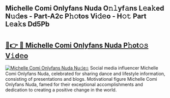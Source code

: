 ## Michelle Comi Onlyfans Nuda O𝚗𝚕yf𝚊ns L𝚎a𝚔ed N𝚞𝚍es - Part-A2c P𝚑𝚘tos Vi𝚍𝚎o - H𝚘𝚝 Part L𝚎a𝚔s Dd5Pb

# <h2><a href="http://kf5bq1.oniu.top/?m=Michelle+Comi+Onlyfans+Nuda">🔗👉 🔴 Michelle Comi Onlyfans Nuda P𝚑ot𝚘𝚜 V𝚒d𝚎o</a></h2>

[![Michelle Comi Onlyfans Nuda Nu𝚍e𝚜](https://i.imgur.com/0qMVB7G.gif)](http://kf5bq1.oniu.top/?m=Michelle+Comi+Onlyfans+Nuda)
Social media influencer Michelle Comi Onlyfans Nuda, celebrated for sharing dance and lifestyle information, consisting of presentations and blogs. Motivational figure Michelle Comi Onlyfans Nuda, famed for their exceptional accomplishments and dedication to creating a positive change in the world.  
